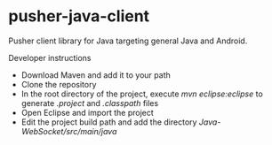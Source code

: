 pusher-java-client
==================

Pusher client library for Java targeting general Java and Android.

Developer instructions

* Download Maven and add it to your path
* Clone the repository
* In the root directory of the project, execute _mvn eclipse:eclipse_ to generate _.project_ and _.classpath_ files
* Open Eclipse and import the project
* Edit the project build path and add the directory _Java-WebSocket/src/main/java_
